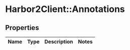 # Harbor2Client::Annotations

## Properties
Name | Type | Description | Notes
------------ | ------------- | ------------- | -------------


